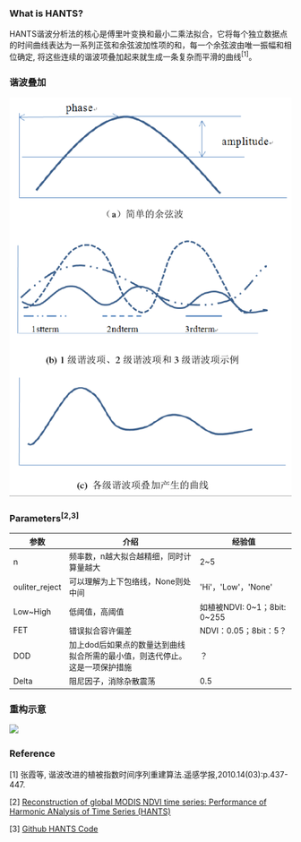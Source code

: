 ### What is HANTS?

HANTS谐波分析法的核心是傅里叶变换和最小二乘法拟合，它将每个独立数据点的时间曲线表达为一系列正弦和余弦波加性项的和，每一个余弦波由唯一振幅和相位确定, 将这些连续的谐波项叠加起来就生成一条复杂而平滑的曲线<sup>[1]</sup>。

### 谐波叠加
![](./三角曲线叠加谐波.png)


### Parameters<sup>[2,3]</sup>
| 参数 | 介绍 | 经验值 |
| --- | --- | --- |
| n | 频率数，n越大拟合越精细，同时计算量越大 | 2~5 |
| ouliter_reject | 可以理解为上下包络线，None则处中间 | 'Hi'，'Low'，'None' |
| Low~High | 低阈值，高阈值 | 如植被NDVI: 0~1；8bit: 0~255 |
| FET | 错误拟合容许偏差 | NDVI：0.05；8bit：5？ |
| DOD | 加上dod后如果点的数量达到曲线拟合所需的最小值，则迭代停止。这是一项保护措施 | ？ |
| Delta | 阻尼因子，消除杂散震荡 | 0.5 |


### 重构示意

![](https://mabouali.files.wordpress.com/2011/10/testhants.png)

### Reference

[1] 张霞等, 谐波改进的植被指数时间序列重建算法.遥感学报,2010.14(03):p.437-447.

[2] [Reconstruction of global MODIS NDVI time series: Performance of Harmonic ANalysis of Time Series (HANTS)](https://www.sciencedirect.com/science/article/pii/S0034425715001145#bb0180)

[3] [Github HANTS Code](https://github.com/pckujawa/harmonic_analysis_of_time_series/blob/master/hants/__init__.py)